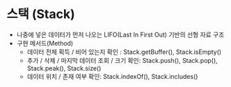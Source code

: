 # 스택 (Stack)
- 나중에 넣은 데이터가 먼저 나오는 LIFO(Last In First Out) 기반의 선형 자료 구조
- 구현 메서드(Method)
    - 데이터 전체 획득 / 비어 있는지 확인 : Stack.getBuffer(), Stack.isEmpty()
    - 추가 / 삭제 / 마지막 데이터 조회 / 크기 확인: Stack.push(), Stack.pop(), Stack.peak(), Stack.size()
    - 데이터 위치 / 존재 여부 확인: Stack.indexOf(), Stack.includes()
